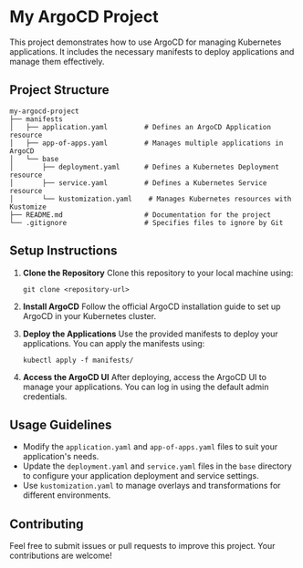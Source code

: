# My ArgoCD Project

This project demonstrates how to use ArgoCD for managing Kubernetes applications. It includes the necessary manifests to deploy applications and manage them effectively.

## Project Structure

```
my-argocd-project
├── manifests
│   ├── application.yaml         # Defines an ArgoCD Application resource
│   ├── app-of-apps.yaml         # Manages multiple applications in ArgoCD
│   └── base
│       ├── deployment.yaml      # Defines a Kubernetes Deployment resource
│       ├── service.yaml         # Defines a Kubernetes Service resource
│       └── kustomization.yaml    # Manages Kubernetes resources with Kustomize
├── README.md                    # Documentation for the project
└── .gitignore                   # Specifies files to ignore by Git
```

## Setup Instructions

1. **Clone the Repository**
   Clone this repository to your local machine using:
   ```
   git clone <repository-url>
   ```

2. **Install ArgoCD**
   Follow the official ArgoCD installation guide to set up ArgoCD in your Kubernetes cluster.

3. **Deploy the Applications**
   Use the provided manifests to deploy your applications. You can apply the manifests using:
   ```
   kubectl apply -f manifests/
   ```

4. **Access the ArgoCD UI**
   After deploying, access the ArgoCD UI to manage your applications. You can log in using the default admin credentials.

## Usage Guidelines

- Modify the `application.yaml` and `app-of-apps.yaml` files to suit your application's needs.
- Update the `deployment.yaml` and `service.yaml` files in the `base` directory to configure your application deployment and service settings.
- Use `kustomization.yaml` to manage overlays and transformations for different environments.

## Contributing

Feel free to submit issues or pull requests to improve this project. Your contributions are welcome!